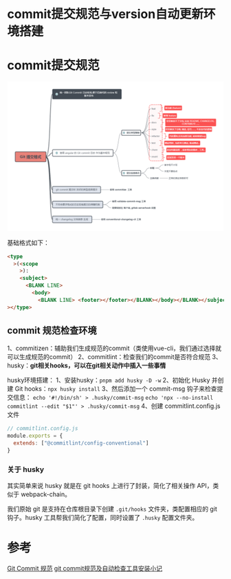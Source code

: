 # commit提交规范与version自动更新环境搭建

# commit提交规范

![alt text](./img/commit.png)

基础格式如下：

```html
<type
  >(<scope
    >):
    <subject>
      <BLANK LINE>
        <body>
          <BLANK LINE> <footer></footer></BLANK></body></BLANK></subject></scope
></type>
```

## commit 规范检查环境

1、commitizen：辅助我们生成规范的commit（类使用vue-cli，我们通过选择就可以生成规范的commit）
2、commitlint：检查我们的commit是否符合规范
3、husky：**git相关hooks，可以在git相关动作中插入一些事情**

husky环境搭建：
1、安装husky：`pnpm add husky -D -w`
2、初始化 Husky 并创建 Git hooks：`npx husky install`
3、然后添加一个 commit-msg 钩子来检查提交信息：
`echo '#!/bin/sh' > .husky/commit-msg`
`echo 'npx --no-install commitlint --edit "$1"' > .husky/commit-msg`
4、创建 commitlint.config.js 文件

```js
// commitlint.config.js
module.exports = {
  extends: ["@commitlint/config-conventional"]
}
```

### 关于 husky

其实简单来说 husky 就是在 git hooks 上进行了封装，简化了相关操作 API，类似于 webpack-chain。

我们原始 git 是支持在仓库根目录下创建 `.git/hooks` 文件夹，类配置相应的 git 钩子。husky 工具帮我们简化了配置，同时设置了 `.husky` 配置文件夹。

# 参考

[Git Commit 规范](https://feflowjs.com/zh/guide/rule-git-commit.html)
[git commit规范及自动检查工具安装小记](https://juejin.cn/post/6844904033635794958)
